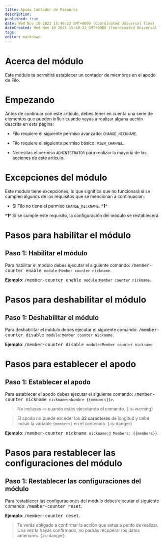 ```yaml
---
title: Apodo Contador de Miembros
description:
published: true
date: Wed Nov 10 2021 15:40:22 GMT+0000 (Coordinated Universal Time)
dateCreated: Wed Nov 10 2021 15:40:22 GMT+0000 (Coordinated Universal Time)
tags:
editor: markdown
---
```


# Acerca del módulo

Este módulo te permitirá establecer un contador de miembros en el apodo de Filo.

# Empezando

Antes de continuar con este artículo, debes tener en cuenta una serie de elementos que pueden influir cuando vayas a realizar alguna acción descrita en esta página:

- Filo requiere el siguiente permiso avanzado: ``CHANGE_NICKNAME``.

- Filo requiere el siguiente permiso básico: ``VIEW_CHANNEL``.

- Necesitas el permiso ``ADMINISTRATOR`` para realizar la mayoría de las acciones de este artículo.

# Excepciones del módulo

Este módulo tiene excepciones, lo que significa que no funcionará si se cumplen algunos de los requisitos que se mencionan a continuación:

- Si Filo no tiene el permiso ``CHANGE_NICKNAME``. **^1^**

**^1^** Si se cumple este requisito, la configuración del módulo se restablecerá.

# Pasos para habilitar el módulo

## **Paso 1**: Habilitar el módulo

Para habilitar el módulo debes ejecutar el siguiente comando: <kbd>/member-counter enable ``module:Member counter nickname``</kbd>.

**Ejemplo**: <kbd>/member-counter enable ``module:Member counter nickname``</kbd>.

# Pasos para deshabilitar el módulo

## **Paso 1**: Deshabilitar el módulo

Para deshabilitar el módulo debes ejecutar el siguiente comando: <kbd>/member-counter disable ``module:Member counter nickname``</kbd>.

**Ejemplo**: <kbd>/member-counter disable ``module:Member counter nickname``</kbd>.

# Pasos para establecer el apodo

## **Paso 1**: Establecer el apodo

Para establecer el apodo debes ejecutar el siguiente comando: <kbd>/member-counter nickname ``nickname:<Nombre {{members}}>``</kbd>.

> No incluyas ``<>`` cuando estés ejecutando el comando.
{.is-warning}

> El apodo no puede exceder los **32 caracteres** de longitud y debe incluir la variable `{members}` en el contenido.
{.is-danger}

**Ejemplo**: <kbd>/member-counter nickname ``nickname:👥 Members: {{members}}``</kbd>.

# Pasos para restablecer las configuraciones del módulo

## **Paso 1**: Restablecer las configuraciones del módulo

Para restablecer las configuraciones del módulo debes ejecutar el siguiente comando: <kbd>/member-counter reset</kbd>.

**Ejemplo**: <kbd>/member-counter reset</kbd>.

> Te verás obligado a confirmar la acción que estas a punto de realizar. Una vez la hayas confirmado, no podrás recuperar los datos anteriores.
{.is-danger}
